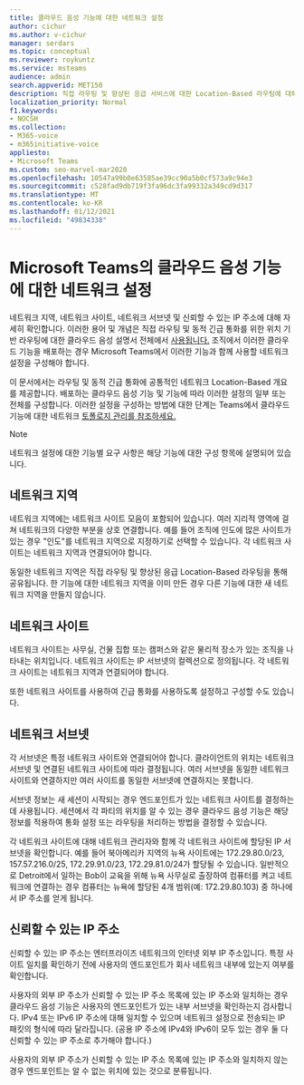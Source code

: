 ```yaml
---
title: 클라우드 음성 기능에 대한 네트워크 설정
author: cichur
ms.author: v-cichur
manager: serdars
ms.topic: conceptual
ms.reviewer: roykuntz
ms.service: msteams
audience: admin
search.appverid: MET150
description: 직접 라우팅 및 향상된 응급 서비스에 대한 Location-Based 라우팅에 대해 구성해야 하는 네트워크 설정에 대해 자세히 배워야 합니다.
localization_priority: Normal
f1.keywords:
- NOCSH
ms.collection:
- M365-voice
- m365initiative-voice
appliesto:
- Microsoft Teams
ms.custom: seo-marvel-mar2020
ms.openlocfilehash: 10547a99b0e63585ae39cc90a5b0cf573a9c94e3
ms.sourcegitcommit: c528fad9db719f3fa96dc3fa99332a349cd9d317
ms.translationtype: MT
ms.contentlocale: ko-KR
ms.lasthandoff: 01/12/2021
ms.locfileid: "49834338"
---
```

# <a name="network-settings-for-cloud-voice-features-in-microsoft-teams"></a>Microsoft Teams의 클라우드 음성 기능에 대한 네트워크 설정

네트워크 지역, 네트워크 사이트, 네트워크 서브넷 및 신뢰할 수 있는 IP 주소에 대해 자세히 확인합니다. 이러한 용어 및 개념은 직접 라우팅 [](location-based-routing-plan.md) 및 동적 긴급 통화를 위한 위치 기반 라우팅에 대한 클라우드 음성 설명서 전체에서 [사용됩니다.](configure-dynamic-emergency-calling.md) 조직에서 이러한 클라우드 기능을 배포하는 경우 Microsoft Teams에서 이러한 기능과 함께 사용할 네트워크 설정을 구성해야 합니다.

이 문서에서는 라우팅 및 동적 긴급 통화에 공통적인 네트워크 Location-Based 개요를 제공합니다. 배포하는 클라우드 음성 기능 및 기능에 따라 이러한 설정의 일부 또는 전체를 구성합니다. 이러한 설정을 구성하는 방법에 대한 단계는 Teams에서 클라우드 기능에 대한 네트워크 [토폴로지 관리를 참조하세요.](manage-your-network-topology.md)

> [!NOTE]
> 네트워크 설정에 대한 기능별 요구 사항은 해당 기능에 대한 구성 항목에 설명되어 있습니다.

## <a name="network-region"></a>네트워크 지역

네트워크 지역에는 네트워크 사이트 모음이 포함되어 있습니다. 여러 지리적 영역에 걸쳐 네트워크의 다양한 부분을 상호 연결합니다. 예를 들어 조직에 인도에 많은 사이트가 있는 경우 "인도"를 네트워크 지역으로 지정하기로 선택할 수 있습니다. 각 네트워크 사이트는 네트워크 지역과 연결되어야 합니다.

동일한 네트워크 지역은 직접 라우팅 및 향상된 응급 Location-Based 라우팅을 통해 공유됩니다. 한 기능에 대한 네트워크 지역을 이미 만든 경우 다른 기능에 대한 새 네트워크 지역을 만들지 않습니다.

## <a name="network-site"></a>네트워크 사이트

네트워크 사이트는 사무실, 건물 집합 또는 캠퍼스와 같은 물리적 장소가 있는 조직을 나타내는 위치입니다. 네트워크 사이트는 IP 서브넷의 컬렉션으로 정의됩니다. 각 네트워크 사이트는 네트워크 지역과 연결되어야 합니다.

또한 네트워크 사이트를 사용하여 긴급 통화를 사용하도록 설정하고 구성할 수도 있습니다.

## <a name="network-subnet"></a>네트워크 서브넷

각 서브넷은 특정 네트워크 사이트와 연결되어야 합니다. 클라이언트의 위치는 네트워크 서브넷 및 연결된 네트워크 사이트에 따라 결정됩니다. 여러 서브넷을 동일한 네트워크 사이트와 연결하지만 여러 사이트를 동일한 서브넷에 연결하지는 못합니다.

서브넷 정보는 새 세션이 시작되는 경우 엔드포인트가 있는 네트워크 사이트를 결정하는 데 사용됩니다. 세션에서 각 파티의 위치를 알 수 있는 경우 클라우드 음성 기능은 해당 정보를 적용하여 통화 설정 또는 라우팅을 처리하는 방법을 결정할 수 있습니다.

각 네트워크 사이트에 대해 네트워크 관리자와 함께 각 네트워크 사이트에 할당된 IP 서브넷을 확인합니다. 예를 들어 북아메리카 지역의 뉴욕 사이트에는 172.29.80.0/23, 157.57.216.0/25, 172.29.91.0/23, 172.29.81.0/24가 할당될 수 있습니다. 일반적으로 Detroit에서 일하는 Bob이 교육을 위해 뉴욕 사무실로 출장하여 컴퓨터를 켜고 네트워크에 연결하는 경우 컴퓨터는 뉴욕에 할당된 4개 범위(예: 172.29.80.103) 중 하나에서 IP 주소를 얻게 됩니다.

## <a name="trusted-ip-address"></a>신뢰할 수 있는 IP 주소

신뢰할 수 있는 IP 주소는 엔터프라이즈 네트워크의 인터넷 외부 IP 주소입니다. 특정 사이트 일치를 확인하기 전에 사용자의 엔드포인트가 회사 네트워크 내부에 있는지 여부를 확인합니다.

사용자의 외부 IP 주소가 신뢰할 수 있는 IP 주소 목록에 있는 IP 주소와 일치하는 경우 클라우드 음성 기능은 사용자의 엔드포인트가 있는 내부 서브넷을 확인하는지 검사합니다. IPv4 또는 IPv6 IP 주소에 대해 일치할 수 있으며 네트워크 설정으로 전송되는 IP 패킷의 형식에 따라 달라집니다. (공용 IP 주소에 IPv4와 IPv6이 모두 있는 경우 둘 다 신뢰할 수 있는 IP 주소로 추가해야 합니다.)

사용자의 외부 IP 주소가 신뢰할 수 있는 IP 주소 목록에 있는 IP 주소와 일치하지 않는 경우 엔드포인트는 알 수 없는 위치에 있는 것으로 분류됩니다.
